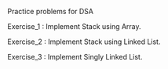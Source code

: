 Practice problems for DSA

Exercise_1 : Implement Stack using Array.

Exercise_2 : Implement Stack using Linked List.

Exercise_3 : Implement Singly Linked List.
